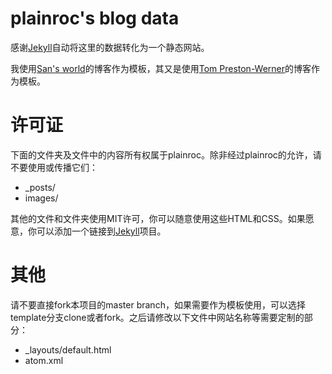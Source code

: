 ﻿plainroc's blog data
===

感谢[Jekyll](http://github.com/mojombo/jekyll)自动将这里的数据转化为一个静态网站。

我使用[San's world](http://hueidou.github.io/)的博客作为模板，其又是使用[Tom Preston-Werner](http://tom.preston-werner.com/)的博客作为模板。

许可证
===

下面的文件夹及文件中的内容所有权属于plainroc。除非经过plainroc的允许，请不要使用或传播它们：

* _posts/
* images/

其他的文件和文件夹使用MIT许可，你可以随意使用这些HTML和CSS。如果愿意，你可以添加一个链接到[Jekyll](http://github.com/mojombo/jekyll)项目。

其他
===

请不要直接fork本项目的master branch，如果需要作为模板使用，可以选择template分支clone或者fork。之后请修改以下文件中网站名称等需要定制的部分：
* _layouts/default.html
* atom.xml